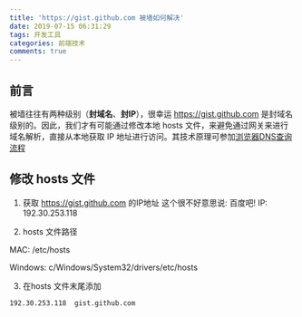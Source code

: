 ```yaml
---
title: 'https://gist.github.com 被墙如何解决'
date: 2019-07-15 06:31:29
tags: 开发工具
categories: 前端技术
comments: true
---
```


## 前言
被墙往往有两种级别（**封域名**、**封IP**），很幸运 https://gist.github.com 是封域名级别的。因此，我们才有可能通过修改本地 hosts 文件，来避免通过网关来进行域名解析，直接从本地获取 IP 地址进行访问。其技术原理可参加[浏览器DNS查询流程](https://sworlife.github.io/2019/07/15/浏览器DNS查询)

## 修改 hosts 文件

1. 获取 https://gist.github.com 的IP地址
这个很不好意思说: 百度吧!
IP: 192.30.253.118

2. hosts 文件路径

MAC: /etc/hosts

Windows: c/Windows/System32/drivers/etc/hosts

3. 在hosts 文件末尾添加

`192.30.253.118  gist.github.com`